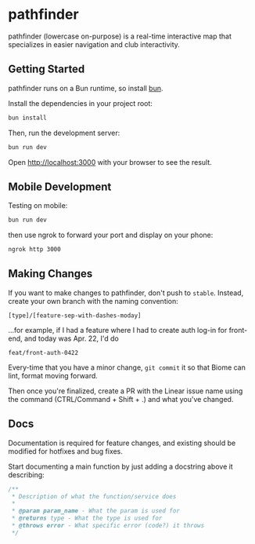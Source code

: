 # pathfinder
pathfinder (lowercase on-purpose) is a real-time interactive map that specializes in easier navigation and club interactivity.

## Getting Started

pathfinder runs on a Bun runtime, so install [bun](https://bun.sh).

Install the dependencies in your project root:

```bash
bun install
```

Then, run the development server:

```bash
bun run dev
```


Open [http://localhost:3000](http://localhost:3000) with your browser to see the result.

## Mobile Development

Testing on mobile:

```bash
bun run dev
```

then use ngrok to forward your port and display on your phone:

```bash
ngrok http 3000
```

## Making Changes
If you want to make changes to pathfinder, don't push to `stable`. Instead, create your own branch with the naming convention:

`[type]/[feature-sep-with-dashes-moday]`


...for example, if I had a feature where I had to create auth log-in for front-end, and today was Apr. 22, I'd do

`feat/front-auth-0422`

Every-time that you have a minor change, `git commit` it so that Biome can lint, format moving forward.

Then once you're finalized, create a PR with the Linear issue name using the command (CTRL/Command + Shift + .) and what you've changed.

## Docs
Documentation is required for feature changes, and existing should be modified for hotfixes and bug fixes.

Start documenting a main function by just adding a docstring above it describing:
```typescript
/**
 * Description of what the function/service does
 *
 * @param param_name - What the param is used for
 * @returns type - What the type is used for
 * @throws error - What specific error (code?) it throws
 */
```
